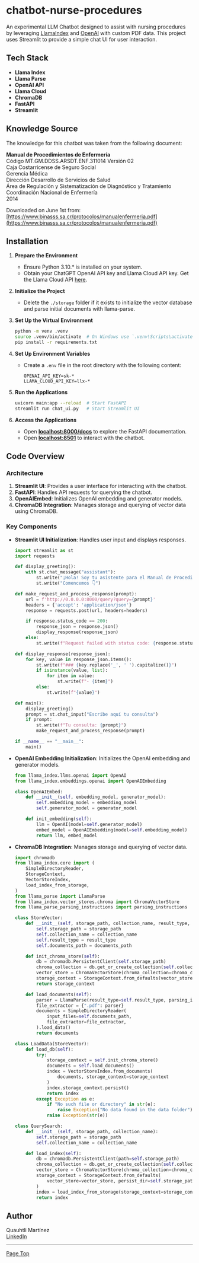 # chatbot-nurse-procedures

An experimental LLM Chatbot designed to assist with nursing procedures by leveraging [LlamaIndex](https://www.llamaindex.ai/) and [OpenAI](https://openai.com/) with custom PDF data. This project uses Streamlit to provide a simple chat UI for user interaction.

## Tech Stack

- **Llama Index**
- **Llama Parse**
- **OpenAI API**
- **Llama Cloud**
- **ChromaDB**
- **FastAPI**
- **Streamlit**

## Knowledge Source

The knowledge for this chatbot was taken from the following document:

**Manual de Procedimientos de Enfermería**  
Código MT.GM.DDSS.ARSDT.ENF.311014 Versión 02  
Caja Costarricense de Seguro Social  
Gerencia Médica  
Dirección Desarrollo de Servicios de Salud  
Área de Regulación y Sistematización de Diagnóstico y Tratamiento  
Coordinación Nacional de Enfermería  
2014  

Downloaded on June 1st from: [https://www.binasss.sa.cr/protocolos/manualenfermeria.pdf](https://www.binasss.sa.cr/protocolos/manualenfermeria.pdf)

## Installation

1. **Prepare the Environment**
   - Ensure Python 3.10.* is installed on your system.
   - Obtain your ChatGPT OpenAI API key and Llama Cloud API key. Get the Llama Cloud API [here](https://cloud.llamaindex.ai/).

2. **Initialize the Project**
   - Delete the `./storage` folder if it exists to initialize the vector database and parse initial documents with llama-parse.

3. **Set Up the Virtual Environment**
    ```bash
    python -m venv .venv
    source .venv/bin/activate  # On Windows use `.venv\Scripts\activate`
    pip install -r requirements.txt
    ```

4. **Set Up Environment Variables**
   - Create a `.env` file in the root directory with the following content:
     ```
     OPENAI_API_KEY=sk-*
     LLAMA_CLOUD_API_KEY=llx-*
     ```

5. **Run the Applications**
    ```bash
    uvicorn main:app --reload  # Start FastAPI
    streamlit run chat_ui.py   # Start Streamlit UI
    ```

6. **Access the Applications**
    - Open [**localhost:8000/docs**](http://localhost:8000/docs) to explore the FastAPI documentation.
    - Open [**localhost:8501**](http://localhost:8501/) to interact with the chatbot.

## Code Overview

### Architecture

1. **Streamlit UI**: Provides a user interface for interacting with the chatbot.
2. **FastAPI**: Handles API requests for querying the chatbot.
3. **OpenAIEmbed**: Initializes OpenAI embedding and generator models.
4. **ChromaDB Integration**: Manages storage and querying of vector data using ChromaDB.

### Key Components

- **Streamlit UI Initialization**: Handles user input and displays responses.
    ```python
    import streamlit as st
    import requests

    def display_greeting():
        with st.chat_message("assistant"):
            st.write("¡Hola! Soy tu asistente para el Manual de Procedimientos de Enfermería 👩‍⚕️")
            st.write("Comencemos 👇")

    def make_request_and_process_response(prompt):
        url = f'http://0.0.0.0:8000/query?query={prompt}'
        headers = {'accept': 'application/json'}
        response = requests.post(url, headers=headers)

        if response.status_code == 200:
            response_json = response.json()
            display_response(response_json)
        else:
            st.write(f"Request failed with status code: {response.status_code}")

    def display_response(response_json):
        for key, value in response_json.items():
            st.write(f"### {key.replace('_', ' ').capitalize()}")
            if isinstance(value, list):
                for item in value:
                    st.write(f"- {item}")
            else:
                st.write(f"{value}")

    def main():
        display_greeting()
        prompt = st.chat_input("Escribe aquí tu consulta")
        if prompt:
            st.write(f"Tu consulta: {prompt}")
            make_request_and_process_response(prompt)

    if __name__ == "__main__":
        main()
    ```

- **OpenAI Embedding Initialization**: Initializes the OpenAI embedding and generator models.
    ```python
    from llama_index.llms.openai import OpenAI
    from llama_index.embeddings.openai import OpenAIEmbedding

    class OpenAIEmbed:
        def __init__(self, embedding_model, generator_model):
            self.embedding_model = embedding_model
            self.generator_model = generator_model

        def init_embedding(self):
            llm = OpenAI(model=self.generator_model)
            embed_model = OpenAIEmbedding(model=self.embedding_model)
            return llm, embed_model
    ```

- **ChromaDB Integration**: Manages storage and querying of vector data.
    ```python
    import chromadb
    from llama_index.core import (
        SimpleDirectoryReader,
        StorageContext,
        VectorStoreIndex,
        load_index_from_storage,
    )
    from llama_parse import LlamaParse
    from llama_index.vector_stores.chroma import ChromaVectorStore
    from llama_parse_parsing_instructions import parsing_instructions

    class StoreVector:
        def __init__(self, storage_path, collection_name, result_type, documents_path):
            self.storage_path = storage_path
            self.collection_name = collection_name
            self.result_type = result_type
            self.documents_path = documents_path

        def init_chroma_store(self):
            db = chromadb.PersistentClient(self.storage_path)
            chroma_collection = db.get_or_create_collection(self.collection_name)
            vector_store = ChromaVectorStore(chroma_collection=chroma_collection)
            storage_context = StorageContext.from_defaults(vector_store=vector_store)
            return storage_context

        def load_documents(self):
            parser = LlamaParse(result_type=self.result_type, parsing_instruction=parsing_instructions, verbose=True)
            file_extractor = {".pdf": parser}
            documents = SimpleDirectoryReader(
                input_files=self.documents_path,
                file_extractor=file_extractor,
            ).load_data()
            return documents

    class LoadData(StoreVector):
        def load_db(self):
            try:
                storage_context = self.init_chroma_store()
                documents = self.load_documents()
                index = VectorStoreIndex.from_documents(
                    documents, storage_context=storage_context
                )
                index.storage_context.persist()
                return index
            except Exception as e:
                if "No such file or directory" in str(e):
                    raise Exception("No data found in the data folder")
                raise Exception(str(e))

    class QuerySearch:
        def __init__(self, storage_path, collection_name):
            self.storage_path = storage_path
            self.collection_name = collection_name

        def load_index(self):
            db = chromadb.PersistentClient(path=self.storage_path)
            chroma_collection = db.get_or_create_collection(self.collection_name)
            vector_store = ChromaVectorStore(chroma_collection=chroma_collection)
            storage_context = StorageContext.from_defaults(
                vector_store=vector_store, persist_dir=self.storage_path
            )
            index = load_index_from_storage(storage_context=storage_context)
            return index
    ```

## Author

Quauhtli Martínez  
[LinkedIn](https://www.linkedin.com/in/quauhtlimtz/)

---

[Page Top](#chatbot-nurse-procedures)